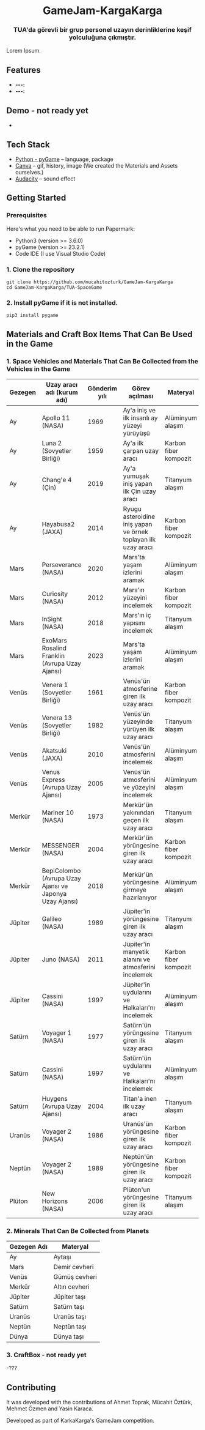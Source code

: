 <div align="center">
  <h1 align="center">GameJam-KargaKarga</h1>
  <h3>TUA'da görevli bir grup personel uzayın derinliklerine keşif yolculuğuna çıkmıştır.</h3>
</div>


Lorem Ipsum.

## Features

- **---:** 
- **---:** 


## Demo - not ready yet

-

## Tech Stack

- [Python - pyGame](https://www.python.org/) – language, package
- [Canva](https://www.canva.com/) – gif, history, image (We created the Materials and Assets ourselves.)
- [Audacity](https://www.audacityteam.org/) – sound effect
  

## Getting Started

### Prerequisites

Here's what you need to be able to run Papermark:

- Python3 (version >= 3.6.0)
- pyGame (version >= 23.2.1)
- Code IDE (I use Visual Studio Code)

### 1. Clone the repository

```shell
git clone https://github.com/mucahitozturk/GameJam-KargaKarga
cd GameJam-KargaKarga/TUA-SpaceGame
```

### 2. Install pyGame if it is not installed.

```shell
pip3 install pygame
```

## Materials and Craft Box Items That Can Be Used in the Game

### 1. Space Vehicles and Materials That Can Be Collected from the Vehicles in the Game

| Gezegen  | Uzay aracı adı (kurum adı)                            | Gönderim yılı | Görev açılması                                       | Materyal                       |
|----------|-----------------------------------------------------|---------------|------------------------------------------------------|--------------------------------|
| Ay       | Apollo 11 (NASA)                                    | 1969          | Ay'a iniş ve ilk insanlı ay yüzeyi yürüyüşü         | Alüminyum alaşım               |
| Ay       | Luna 2 (Sovyetler Birliği)                         | 1959          | Ay'a ilk çarpan uzay aracı                           | Karbon fiber kompozit          |
| Ay       | Chang'e 4 (Çin)                                     | 2019          | Ay'a yumuşak iniş yapan ilk Çin uzay aracı           | Titanyum alaşım                |
| Ay       | Hayabusa2 (JAXA)                                    | 2014          | Ryugu asteroidine iniş yapan ve örnek toplayan ilk uzay aracı | Karbon fiber kompozit   |
| Mars     | Perseverance (NASA)                                | 2020          | Mars'ta yaşam izlerini aramak                       | Alüminyum alaşım               |
| Mars     | Curiosity (NASA)                                   | 2012          | Mars'ın yüzeyini incelemek                          | Karbon fiber kompozit          |
| Mars     | InSight (NASA)                                     | 2018          | Mars'ın iç yapısını incelemek                        | Titanyum alaşım                |
| Mars     | ExoMars Rosalind Franklin (Avrupa Uzay Ajansı)    | 2023          | Mars'ta yaşam izlerini aramak                       | Alüminyum alaşım               |
| Venüs    | Venera 1 (Sovyetler Birliği)                       | 1961          | Venüs'ün atmosferine giren ilk uzay aracı           | Karbon fiber kompozit          |
| Venüs    | Venera 13 (Sovyetler Birliği)                      | 1982          | Venüs'ün yüzeyinde yürüyen ilk uzay aracı           | Titanyum alaşım                |
| Venüs    | Akatsuki (JAXA)                                    | 2010          | Venüs'ün atmosferini incelemek                       | Alüminyum alaşım               |
| Venüs    | Venus Express (Avrupa Uzay Ajansı)                 | 2005          | Venüs'ün atmosferini ve yüzeyini incelemek          | Alüminyum alaşım               |
| Merkür   | Mariner 10 (NASA)                                  | 1973          | Merkür'ün yakınından geçen ilk uzay aracı           | Titanyum alaşım                |
| Merkür   | MESSENGER (NASA)                                   | 2004          | Merkür'ün yörüngesine giren ilk uzay aracı          | Karbon fiber kompozit          |
| Merkür   | BepiColombo (Avrupa Uzay Ajansı ve Japonya Uzay Ajansı) | 2018       | Merkür'ün yörüngesine girmeye hazırlanıyor          | Alüminyum alaşım               |
| Jüpiter  | Galileo (NASA)                                     | 1989          | Jüpiter'in yörüngesine giren ilk uzay aracı         | Titanyum alaşım                |
| Jüpiter  | Juno (NASA)                                        | 2011          | Jüpiter'in manyetik alanını ve atmosferini incelemek | Karbon fiber kompozit        |
| Jüpiter  | Cassini (NASA)                                    | 1997          | Jüpiter'in uydularını ve Halkaları'nı incelemek      | Alüminyum alaşım               |
| Satürn   | Voyager 1 (NASA)                                   | 1977          | Satürn'ün yörüngesine giren ilk uzay aracı           | Titanyum alaşım                |
| Satürn   | Cassini (NASA)                                    | 1997          | Satürn'ün uydularını ve Halkaları'nı incelemek      | Alüminyum alaşım               |
| Satürn   | Huygens (Avrupa Uzay Ajansı)                       | 2004          | Titan'a inen ilk uzay aracı                         | Titanyum alaşım                |
| Uranüs   | Voyager 2 (NASA)                                   | 1986          | Uranüs'ün yörüngesine giren ilk uzay aracı          | Karbon fiber kompozit          |
| Neptün   | Voyager 2 (NASA)                                   | 1989          | Neptün'ün yörüngesine giren ilk uzay aracı          | Karbon fiber kompozit          |
| Plüton   | New Horizons (NASA)                                | 2006          | Plüton'un yörüngesine giren ilk uzay aracı           | Titanyum alaşım                |




### 2. Minerals That Can Be Collected from Planets

| Gezegen Adı | Materyal      |
|-------------|---------------|
| Ay          | Aytaşı        |
| Mars        | Demir cevheri  |
| Venüs       | Gümüş cevheri |
| Merkür      | Altın cevheri  |
| Jüpiter     | Jüpiter taşı  |
| Satürn      | Satürn taşı   |
| Uranüs      | Uranüs taşı   |
| Neptün      | Neptün taşı   |
| Dünya       | Dünya taşı    |


### 3. CraftBox - not ready yet

-???


## Contributing

It was developed with the contributions of Ahmet Toprak, Mücahit Öztürk, Mehmet Özmen and Yasin Karaca.

Developed as part of KarkaKarga's GameJam competition.

